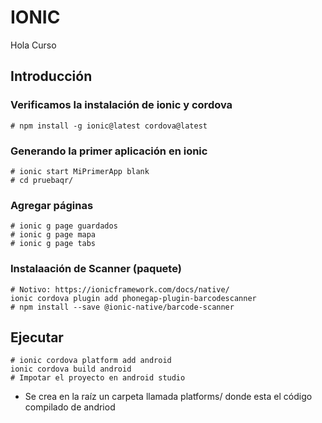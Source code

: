 IONIC
======================
Hola Curso

## Introducción ##

### Verificamos la instalación de ionic y cordova

    # npm install -g ionic@latest cordova@latest

### Generando la primer aplicación en ionic

    # ionic start MiPrimerApp blank   
    # cd pruebaqr/
    
### Agregar páginas 

    # ionic g page guardados
    # ionic g page mapa
    # ionic g page tabs

### Instalaación de Scanner (paquete)

    # Notivo: https://ionicframework.com/docs/native/
    ionic cordova plugin add phonegap-plugin-barcodescanner
    # npm install --save @ionic-native/barcode-scanner

## Ejecutar

    # ionic cordova platform add android
    ionic cordova build android
    # Impotar el proyecto en android studio

- Se crea en la raíz un carpeta llamada platforms/ donde esta el código compilado de andriod






